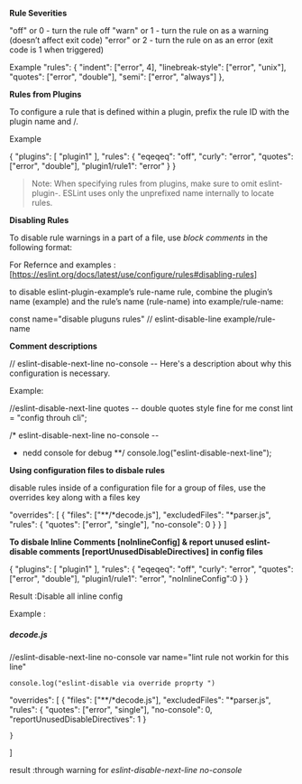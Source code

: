 **Rule Severities**

"off" or 0 - turn the rule off
"warn" or 1 - turn the rule on as a warning (doesn’t affect exit code)
"error" or 2 - turn the rule on as an error (exit code is 1 when triggered)

Example
"rules": {
    "indent": ["error", 4],
    "linebreak-style": ["error", "unix"],
    "quotes": ["error", "double"],
    "semi": ["error", "always"]
},

**Rules from Plugins**

To configure a rule that is defined within a plugin, prefix the rule ID with the plugin name and /.

Example

{
"plugins": [
    "plugin1"
],
"rules": {
    "eqeqeq": "off",
    "curly": "error",
    "quotes": ["error", "double"],
    "plugin1/rule1": "error"
    }
}

> Note: When specifying rules from plugins, make sure to omit eslint-plugin-. ESLint uses only the unprefixed name internally to locate rules.

**Disabling Rules**

To disable rule warnings in a part of a file, use *block comments* in the following format:

For Refernce and examples :[https://eslint.org/docs/latest/use/configure/rules#disabling-rules]


to disable eslint-plugin-example’s rule-name rule, combine the plugin’s name (example) and the rule’s name (rule-name) into example/rule-name:

const name="disable pluguns rules" // eslint-disable-line example/rule-name

**Comment descriptions**

// eslint-disable-next-line no-console -- Here's a description about why this configuration is necessary.

Example:

//eslint-disable-next-line quotes -- double quotes style fine for me
const lint = "config throuh cli";

/* eslint-disable-next-line no-console --
 * nedd console for debug
**/
console.log("eslint-disable-next-line");


**Using configuration files to disbale rules**

 disable rules inside of a configuration file for a group of files, use the overrides key along with a files key

  "overrides": [
    {
      "files": ["**/*decode.js"],
      "excludedFiles": "*parser.js",
      "rules": {
        "quotes": ["error", "single"],
        "no-console": 0
      }
    }
  ]

**To disbale Inline Comments [noInlineConfig] & report unused eslint-disable comments [reportUnusedDisableDirectives] in config files**

{
"plugins": [
    "plugin1"
],
"rules": {
    "eqeqeq": "off",
    "curly": "error",
    "quotes": ["error", "double"],
    "plugin1/rule1": "error",
    "noInlineConfig":0
    }
}

Result :Disable all inline config 

Example :

   #####  decode.js
  //eslint-disable-next-line no-console
    var name="lint rule not workin for this line"
    
    

    console.log("eslint-disable via override proprty ")
  
  "overrides": [
    {
      "files": ["**/*decode.js"],
      "excludedFiles": "*parser.js",
      "rules": {
        "quotes": ["error", "single"],
         "no-console": 0,
        "reportUnusedDisableDirectives": 1
      }

    }
  ]

  result :through warning  for *eslint-disable-next-line no-console*


